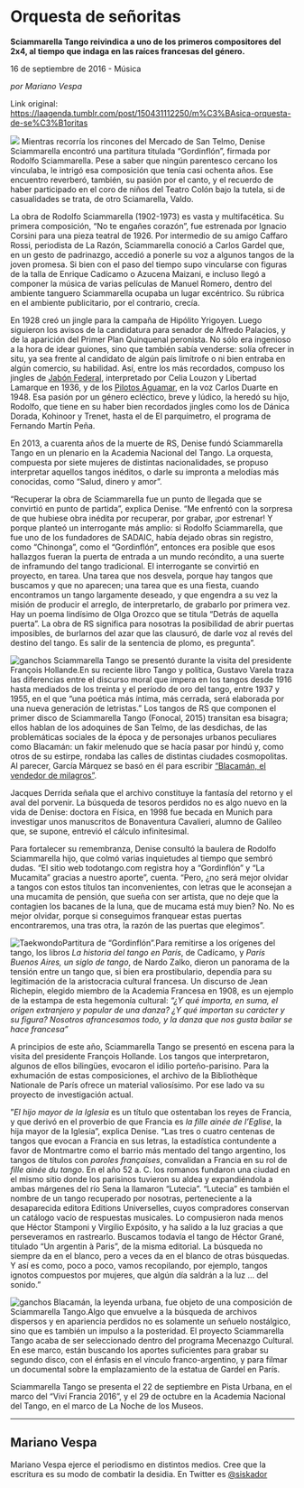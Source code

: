 # Orquesta de señoritas

**Sciammarella Tango reivindica a uno de los primeros compositores del 2x4, al tiempo que indaga en las raíces francesas del género.**

16 de septiembre de 2016 - Música

_por Mariano Vespa_

Link original: https://laagenda.tumblr.com/post/150431112250/m%C3%BAsica-orquesta-de-se%C3%B1oritas

![](https://64.media.tumblr.com/d3331dea80c91aea9327ef1b72fa940f/tumblr_inline_pjzt05Bb0d1t6q87u_500.jpg)
Mientras recorría los rincones del Mercado de San Telmo, Denise Sciammarella encontró una partitura titulada “Gordinflón”, firmada por Rodolfo Sciammarella. Pese a saber que ningún parentesco cercano los vinculaba, le intrigó esa composición que tenía casi ochenta años. Ese encuentro reverberó, también, su pasión por el canto, y el recuerdo de haber participado en el coro de niños del Teatro Colón bajo la tutela, si de casualidades se trata, de otro Sciamarella, Valdo. 

La obra de Rodolfo Sciammarella (1902-1973) es vasta y multifacética. Su primera composición, “No te engañes corazón”, fue estrenada por Ignacio Corsini para una pieza teatral de 1926. Por intermedio de su amigo Caffaro Rossi, periodista de La Razón, Sciammarella conoció a Carlos Gardel que, en un gesto de padrinazgo, accedió a ponerle su voz a algunos tangos de la joven promesa. Si bien con el paso del tiempo supo vincularse con figuras de la talla de Enrique Cadícamo o Azucena Maizani, e incluso llegó a componer la música de varias películas de Manuel Romero, dentro del ambiente tanguero Sciammarella ocupaba un lugar excéntrico. Su rúbrica en el ambiente publicitario, por el contrario, crecía. 

En 1928 creó un jingle para la campaña de Hipólito Yrigoyen. Luego siguieron los avisos de la candidatura para senador de Alfredo Palacios, y de la aparición del Primer Plan Quinquenal peronista. No sólo era ingenioso a la hora de idear guiones, sino que también sabía venderse: solía ofrecer in situ, ya sea frente al candidato de algún país limítrofe o ni bien entraba en algún comercio, su habilidad. Así, entre los más recordados, compuso los jingles de [Jabón Federal](http://www.todotango.com/musica/tema/7221/Jingles-de-jabon-Federal/), interpretado por Celia Louzon y Libertad Lamarque en 1936, y de los [Pilotos Aguamar](http://www.continental.com.ar/opinion/bloggers/blogs/una-produccion-de-contenidos-continental/jingles-del-recuerdo/blog/1705024.aspx), en la voz Carlos Duarte en 1948. Esa pasión por un género ecléctico, breve y lúdico, la heredó su hijo, Rodolfo, que tiene en su haber bien recordados jingles como los de Dánica Dorada, Kohinoor y Trenet, hasta el de El parquímetro, el programa de Fernando Martín Peña. 

En 2013, a cuarenta años de la muerte de RS, Denise fundó Sciammarella Tango en un plenario en la Academia Nacional del Tango. La orquesta, compuesta por siete mujeres de distintas nacionalidades, se propuso interpretar aquellos tangos inéditos, o darle su impronta a melodías más conocidas, como “Salud, dinero y amor”.

“Recuperar la obra de Sciammarella fue un punto de llegada que se convirtió en punto de partida”, explica Denise. “Me enfrentó con la sorpresa de que hubiese obra inédita por recuperar, por grabar, ¡por estrenar! Y porque planteó un interrogante más amplio: si Rodolfo Sciammarella, que fue uno de los fundadores de SADAIC, había dejado obras sin registro, como “Chinonga”, como el “Gordinflón”, entonces era posible que esos hallazgos fueran la puerta de entrada a un mundo recóndito, a una suerte de inframundo del tango tradicional. El interrogante se convirtió en proyecto, en tarea. Una tarea que nos desvela, porque hay tangos que buscamos y que no aparecen; una tarea que es una fiesta, cuando encontramos un tango largamente deseado, y que engendra a su vez la misión de producir el arreglo, de interpretarlo, de grabarlo por primera vez. Hay un poema lindísimo de Olga Orozco que se titula “Detrás de aquella puerta”. La obra de RS significa para nosotras la posibilidad de abrir puertas imposibles, de burlarnos del azar que las clausuró, de darle voz al revés del destino del tango. Es salir de la sentencia de plomo, es pregunta”.

![ganchos](https://64.media.tumblr.com/d3331dea80c91aea9327ef1b72fa940f/tumblr_inline_pjzt05Bb0d1t6q87u_500.jpg) Sciammarella Tango se presentó durante la visita del presidente François Hollande.En su reciente libro Tango y política, Gustavo Varela traza las diferencias entre el discurso moral que impera en los tangos desde 1916 hasta mediados de los treinta y el período de oro del tango, entre 1937 y 1955, en el que “una poética más íntima, más cerrada, será elaborada por una nueva generación de letristas.” Los tangos de RS que componen el primer disco de Sciammarella Tango (Fonocal, 2015) transitan esa bisagra; ellos hablan de los adoquines de San Telmo, de las desdichas, de las problemáticas sociales de la época y de personajes urbanos peculiares como Blacamán: un fakir melenudo que se hacía pasar por hindú y, como otros de su estirpe, rondaba las calles de distintas ciudades cosmopolitas. Al parecer, García Márquez se basó en él para escribir [“Blacamán, el vendedor de milagros”](http://alacranazul.org/AA%20No.%201/BLACAMAN%20EL%20BUENO.htm).

Jacques Derrida señala que el archivo constituye la fantasía del retorno y el aval del porvenir. La búsqueda de tesoros perdidos no es algo nuevo en la vida de Denise: doctora en Física, en 1998 fue becada en Munich para investigar unos manuscritos de Bonaventura Cavalieri, alumno de Galileo que, se supone, entrevió el cálculo infinitesimal.

Para fortalecer su remembranza, Denise consultó la baulera de Rodolfo Sciammarella hijo, que colmó varias inquietudes al tiempo que sembró dudas. “El sitio web todotango.com registra hoy a “Gordinflón” y “La Mucamita” gracias a nuestro aporte”, cuenta. “Pero, ¿no será mejor olvidar a tangos con estos títulos tan inconvenientes, con letras que le aconsejan a una mucamita de pensión, que sueña con ser artista, que no deje que la contagien los bacanes de la luna, que de mucama está muy bien? No. No es mejor olvidar, porque si conseguimos franquear estas puertas encontraremos, una tras otra, la razón de las puertas que elegimos”.

![Taekwondo](https://64.media.tumblr.com/cf8505af38ae5d4ca1abb20726fa2e14/tumblr_inline_pjzt06vW5p1t6q87u_250.jpg)Partitura de “Gordinflón”.Para remitirse a los orígenes del tango, los libros *La historia del tango en París*, de Cadícamo, y *París Buenos Aires, un siglo de tango*, de Nardo Zalko, dieron un panorama de la tensión entre un tango que, si bien era prostibulario, dependía para su legitimación de la aristocracia cultural francesa. Un discurso de Jean Richepin, elegido miembro de la Academia Francesa en 1908, es un ejemplo de la estampa de esta hegemonía cultural: *“¿Y qué importa, en suma, el origen extranjero y popular de una danza? ¿Y qué importan su carácter y su figura? Nosotros afrancesamos todo, y la danza que nos gusta bailar se hace francesa”*

A principios de este año, Sciammarella Tango se presentó en escena para la visita del presidente François Hollande. Los tangos que interpretaron, algunos de ellos bilingües, evocaron el idilio porteño-parisino. Para la exhumación de estas composiciones, el archivo de la Bibliothèque Nationale de París ofrece un material valiosísimo. Por ese lado va su proyecto de investigación actual.

”*El hijo mayor de la Iglesia* es un título que ostentaban los reyes de Francia, y que derivó en el proverbio de que Francia es *la fille ainée de l’Eglise*, la hija mayor de la Iglesia”, explica Denise. “Las tres o cuatro centenas de tangos que evocan a Francia en sus letras, la estadística contundente a favor de Montmartre como el barrio más mentado del tango argentino, los tangos de títulos con *paroles françaises*, convalidan a Francia en su rol de *fille ainée du tango*. En el año 52 a. C. los romanos fundaron una ciudad en el mismo sitio donde los parisinos tuvieron su aldea y expandiéndola a ambas márgenes del río Sena la llamaron “Lutecia”. “Lutecia” es también el nombre de un tango recuperado por nosotras, perteneciente a la desaparecida editora Editions Universelles, cuyos compradores conservan un catálogo vacío de respuestas musicales. Lo compusieron nada menos que Héctor Stamponi y Virgilio Expósito, y ha salido a la luz gracias a que perseveramos en rastrearlo. Buscamos todavía el tango de Héctor Grané, titulado “Un argentin à Paris”, de la misma editorial. La búsqueda no siempre da en el blanco, pero a veces da en el blanco de otras búsquedas. Y así es como, poco a poco, vamos recopilando, por ejemplo, tangos ignotos compuestos por mujeres, que algún día saldrán a la luz … del sonido.”

![ganchos](https://64.media.tumblr.com/1bc35961112a6d32f168ac4caaf45018/tumblr_inline_pjzt07PCxy1t6q87u_500.jpg) Blacamán, la leyenda urbana, fue objeto de una composición de Sciammarella Tango.Algo que envuelve a la búsqueda de archivos dispersos y en apariencia perdidos no es solamente un señuelo nostálgico, sino que es también un impulso a la posteridad. El proyecto Sciammarella Tango acaba de ser seleccionado dentro del programa Mecenazgo Cultural. En ese marco, están buscando los aportes suficientes para grabar su segundo disco, con el énfasis en el vínculo franco-argentino, y para filmar un documental sobre la emplazamiento de la estatua de Gardel en París.

  
Sciammarella Tango se presenta el 22 de septiembre en Pista Urbana, en el marco del “Viví Francia 2016”, y el 29 de octubre en la Academia Nacional del Tango, en el marco de La Noche de los Museos.

  




---

Mariano Vespa
-------------

 Mariano Vespa ejerce el periodismo en distintos medios. Cree que la escritura es su modo de combatir la desidia. En Twitter es [@siskador](https://twitter.com/siskador?lang=es) 

